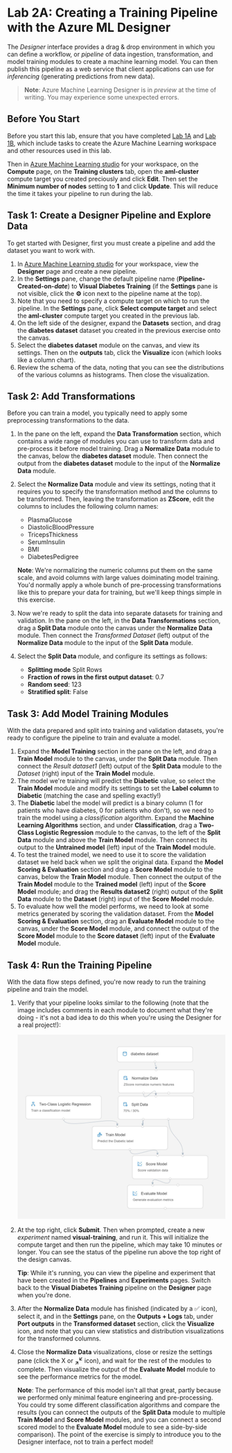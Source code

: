 # Lab 2A: Creating a Training Pipeline with the Azure ML Designer

The *Designer* interface provides a drag & drop environment in which you can define a workflow, or *pipeline* of data ingestion, transformation, and model training modules to create a machine learning model. You can then publish this pipeline as a web service that client applications can use for *inferencing* (generating predictions from new data).

> **Note**: Azure Machine Learning Designer is in *preview* at the time of writing. You may experience some unexpected errors.

## Before You Start

Before you start this lab, ensure that you have completed [Lab 1A](Lab01A.md) and [Lab 1B](Lab01B.md), which include tasks to create the Azure Machine Learning workspace and other resources used in this lab.

Then in [Azure Machine Learning studio](https://ml.azure.com) for your workspace, on the **Compute** page, on the **Training clusters** tab, open the **aml-cluster** compute target you created preciously and click **Edit**. Then set the **Minimum number of nodes** setting to **1** and click **Update**. This will reduce the time it takes your pipeline to run during the lab.

## Task 1: Create a Designer Pipeline and Explore Data

To get started with Designer, first you must create a pipeline and add the dataset you want to work with.

1. In [Azure Machine Learning studio](https://ml.azure.com) for your workspace, view the **Designer** page and create a new pipeline.
2. In the **Settings** pane, change the default pipeline name (**Pipeline-Created-on-*date***) to **Visual Diabetes Training** (if the **Settings** pane is not visible, click the **&#9881;** icon next to the pipeline name at the top).
3. Note that you need to specify a compute target on which to run the pipeline. In the **Settings** pane, click **Select compute target** and select the **aml-cluster** compute target you created in the previous lab.
4. On the left side of the designer, expand the **Datasets** section, and drag the **diabetes dataset** dataset you created in the previous exercise onto the canvas.
5. Select the **diabetes dataset** module on the canvas, and view its settings. Then on the **outputs** tab, click the **Visualize** icon (which looks like a column chart).
6. Review the schema of the data, noting that you can see the distributions of the various columns as histograms. Then close the visualization.

## Task 2: Add Transformations

Before you can train a model, you typically need to apply some preprocessing transformations to the data.

1. In the pane on the left, expand the **Data Transformation** section, which contains a wide range of modules you can use to transform data and pre-process it before model training. Drag a **Normalize Data** module to the canvas, below the **diabetes dataset** module. Then connect the output from the **diabetes dataset** module to the input of the **Normalize Data** module.
2. Select the **Normalize Data** module and view its settings, noting that it requires you to specify the transformation method and the columns to be transformed. Then, leaving the transformation as **ZScore**, edit the columns to includes the following column names:
    * PlasmaGlucose
    * DiastolicBloodPressure
    * TricepsThickness
    * SerumInsulin
    * BMI
    * DiabetesPedigree

    **Note**: We're normalizing the numeric columns put them on the same scale, and avoid columns with large values doiminating model training. You'd normally apply a whole bunch of pre-processing transformations like this to prepare your data for training, but we'll keep things simple in this exercise.

3. Now we're ready to split the data into separate datasets for training and validation. In the pane on the left, in the **Data Transformations** section, drag a **Split Data** module onto the canvas under the **Normalize Data** module. Then connect the *Transformed Dataset* (left) output of the **Normalize Data** module to the input of the **Split Data** module.
4. Select the **Split Data** module, and configure its settings as follows:
    * **Splitting mode** Split Rows
    * **Fraction of rows in the first output dataset**: 0.7
    * **Random seed**: 123
    * **Stratified split**: False

## Task 3: Add Model Training Modules

With the data prepared and split into training and validation datasets, you're ready to configure the pipeline to train and evaluate a model.

1. Expand the **Model Training** section in the pane on the left, and drag a **Train Model** module to the canvas, under the **Split Data** module. Then connect the *Result dataset1* (left) output of the **Split Data** module to the *Dataset* (right) input of the **Train Model** module.
2. The model we're training will predict the **Diabetic** value, so select the **Train Model** module and modify its settings to set the **Label column** to  **Diabetic** (matching the case and spelling exactly!)
3. The **Diabetic** label the model will predict is a binary column (1 for patients who have diabetes, 0 for patients who don't), so we need to train the model using a *classification* algorithm. Expand the **Machine Learning Algorithms** section, and under **Classification**, drag a **Two-Class Logistic Regression** module to the canvas, to the left of the **Split Data** module and above the **Train Model** module. Then connect its output to the **Untrained model** (left) input of the **Train Model** module.
4. To test the trained model, we need to use it to score the validation dataset we held back when we split the original data. Expand the **Model Scoring & Evaluation** section and drag a **Score Model** module to the canvas, below the **Train Model** module. Then connect the output of the **Train Model** module to the **Trained model** (left) input of the **Score Model** module; and drag the **Results dataset2** (right) output of the **Split Data** module to the **Dataset** (right) input of the **Score Model** module.
5. To evaluate how well the model performs, we need to look at some metrics generated by scoring the validation dataset. From the **Model Scoring & Evaluation** section, drag an **Evaluate Model** module to the canvas, under the **Score Model** module, and connect the output of the **Score Model** module to the **Score dataset** (left) input of the **Evaluate Model** module.

## Task 4:  Run the Training Pipeline

With the data flow steps defined, you're now ready to run the training pipeline and train the model.

1. Verify that your pipeline looks similar to the following (note that the image includes comments in each module to document what they're doing - it's not a bad idea to do this when you're using the Designer for a real project!):

    ![Visual Training Pipeline](images/visual-training.jpg)

2. At the top right, click **Submit**. Then when prompted, create a new *experiment* named **visual-training**, and run it.  This will initialize the compute target and then run the pipeline, which may take 10 minutes or longer. You  can see the status of the pipeline run above the top right of the design canvas.

    **Tip**: While it's running, you can view the pipeline and experiment that have been created in the **Pipelines** and **Experiments** pages. Switch back to the **Visual Diabetes Training** pipeline on the **Designer** page when you're done.

3. After the **Normalize Data** module has finished (indicated by a &#x2705; icon), select it, and in the **Settings** pane, on the **Outputs + Logs** tab, under **Port outputs** in the **Transformed dataset** section, click the **Visualize** icon, and note that you can view statistics and distribution visualizations for the transformed columns.
4. Close the **Normalize Data** visualizations, close or resize the settings pane (click the X or **<sub>&#8599;</sub><sup>&#8601;</sup>** icon), and wait for the rest of the modules to complete. Then visualize the output of the **Evaluate Model** module to see the performance metrics for the model.

    **Note**: The performance of this model isn't all that great, partly because we performed only minimal feature engineering and pre-processing. You could try some different classification algorithms and compare the results (you can connect the outputs of the **Split Data** module to multiple **Train Model** and **Score Model** modules, and you can connect a second scored model to the **Evaluate Model** module to see a side-by-side comparison). The point of the exercise is simply to introduce you to the Designer interface, not to train a perfect model!
